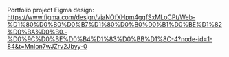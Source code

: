 Portfolio project
Figma design: https://www.figma.com/design/vjaNOfXHpm4ggfSxMLoCPt/Web-%D1%80%D0%B0%D0%B7%D1%80%D0%B0%D0%B1%D0%BE%D1%82%D0%BA%D0%B0.-%D0%9C%D0%BE%D0%B4%D1%83%D0%BB%D1%8C-4?node-id=1-84&t=MnIon7wJZrv2Jbyy-0

